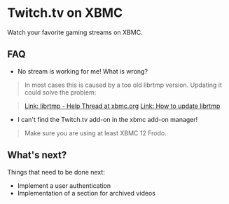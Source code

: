 Twitch.tv on XBMC
==================

Watch your favorite gaming streams on XBMC.

FAQ
----------------

* No stream is working for me! What is wrong?

> In most cases this is caused by a too old librtmp version. Updating it could solve the problem: 

> [Link: librtmp - Help Thread at xbmc.org](http://forum.xbmc.org/showthread.php?tid=162307 "http://forum.xbmc.org/showthread.php?tid=162307")
> [Link: How to update librtmp](http://wiki.xbmc.org/index.php?title=HOW-TO:Update_librtmp "http://wiki.xbmc.org/index.php?title=HOW-TO:Update_librtmp")

* I can't find the Twitch.tv add-on in the xbmc add-on manager!

> Make sure you are using at least XBMC 12 Frodo.

What's next?
----------------

Things that need to be done next:

* Implement a user authentication
* Implementation of a section for archived videos
